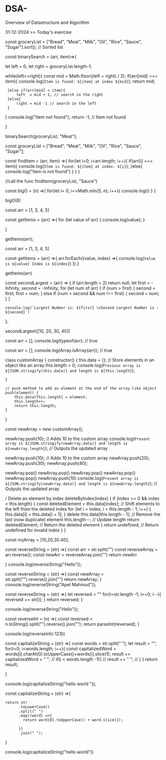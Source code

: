 # DSA-
Overview of Datastructure and Algorithm

31-12-2024 >> Today's exercise

const groceryList = ["Bread", "Meat", "Milk", "Oil", "Rice", "Sauce", "Sugar"].sort(); // Sorted list

const binarySearch = (arr, item)=>{
    
let left = 0;
let right = groceryList.length-1;

while(left<=right){
     const mid = Math.floor((left + right) / 2);
     if(arr[mid] === item){
         console.log(`Item is found: ${item} at index ${mid}`);
            return mid;
        
     }else if(arr[mid] < item){
         left  = mid + 1; // search in the right
     }else{
         right = mid -1 // search in the left
     }
     
  
}
  console.log("Item not found");
  return -1; // Item not found


}

binarySearch(groceryList, "Meat");


const groceryList = ["Bread", "Meat", "Milk", "Oil", "Rice", "Sauce", "Sugar"];

const findItem = (arr, item) =>{
    for(let i=0; i<arr.length; i++){
        if(arr[i] === item){
            console.log(`Item is found: ${item} at index- ${i}`);
        }else{
            console.log("Item is not found")
        }
    }
}

//call the func
findItem(groceryList, "Sauce")





const bigO = (n) =>{
  for(let i= 0; i<=Math.min(5, n); i++){
      console.log(i)
  }
}

bigO(8)


const arr = [1, 3, 4, 5]

const getItems = (arr) =>{
    for (let value of arr) {
    console.log(value);
}

}

getItems(arr);


const arr = [1, 3, 4, 5]



const getItems = (arr) =>{
    arr.forEach((value, index) =>{
        console.log(`Value is ${value} Index is ${index}`)
    })
}

getItems(arr)

const secondLargest = (arr) => {
    if (arr.length < 2) return null;
    let first = -Infinity, second = -Infinity;
    for (let num of arr) {
        if (num > first) {
            second = first;
            first = num;
        } else if (num > second && num !== first) {
            second = num;
        }
    }
    
    console.log(`Largest Number is: ${first} \nSecond Largest Number is : ${second}`)
};


secondLargest([10, 20, 30, 40])


const arr = [];
console.log(typeof(arr); // true

const arr = [];
console.log(Array.isArray(arr)); // true


class customArray {
    constructor() {
        this.data = {}; // Store elements in an object like an array
        this.length = 0;
        console.log(`Previous array is ${JSON.stringify(this.data)} and length is ${this.length}`);
        
    }

    // push method to add an element at the end of the array-like object
    push(element) {
        this.data[this.length] = element;
        this.length++;
        return this.length;
    }
}

const newArray = new customArray();

newArray.push(10); // Adds 10 to the custom array
console.log(`Present array is ${JSON.stringify(newArray.data)} and length is ${newArray.length}`); // Outputs the updated array


newArray.push(10); // Adds 10 to the custom array
newArray.push(20);
newArray.push(30);
newArray.push(40);


newArray.pop()
newArray.pop()
newArray.pop()
newArray.pop()
newArray.pop()
newArray.push(10)
console.log(`Present array is ${JSON.stringify(newArray.data)} and length is ${newArray.length}`); // Outputs the updated array







/ Delete an element by index
    deleteByIndex(index) {
        if (index >= 0 && index < this.length) {
            const deletedElement = this.data[index];
            // Shift elements to the left from the deleted index
            for (let i = index; i < this.length - 1; i++) {
                this.data[i] = this.data[i + 1];
            }
            delete this.data[this.length - 1]; // Remove the last (now duplicate) element
            this.length--; // Update length
            return deletedElement; // Return the deleted element
        }
        return undefined; // Return undefined for invalid index
    }
}


const myArray = [10,20,30.40];



const reverseString = (str) =>{
    const arr = str.split("")
    const reverseArray = arr.reverse();
    const newArr = reverseArray.join("")
    return newArr
    
}
    console.log(reverseString("Hello"));
    

const reverseString = (str) =>{
    const newArray = str.split("").reverse().join("")
    return newArray;
}
console.log(reverseString("Apel Mahmud"));


const reverseString = (str) =>{
    let reversed = ""
    for(i=str.length -1; i>=0; i--){
        reversed += str[i];
    }
    return reversed;
}

console.log(reverseString("Hello"));


const reverseInt = (n) =>{
    const reversed = n.toString().split("").reverse().join("");
    return parseInt(reversed);
}

console.log(reverseInt(-123))



const capitalizeString = (str) =>{
    const words = str.split(" ");
    let result = "";
    for(i=0; i<words.length; i++){
        const capitalizedWord = words[i].charAt(0).toUpperCase()+words[i].slice(1);
        result += capitalizedWord + " ";
        // if(i < words.length -1){
        //     result += " ";
        // }
    }
    return result;
    
}

console.log(capitalizeString("hello world "));


const capitalizeString = (str) =>{

    return str
          .toLowerCase()
          .split(" ")
          .map((word) =>{
            return word[0].toUpperCase() + word.slice(1);
             
          })
          .join(" ");
    
}

console.log(capitalizeString("hello world"))









